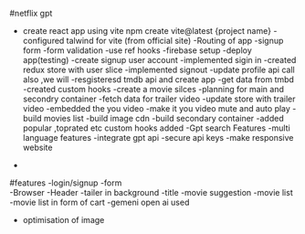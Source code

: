 
#netflix gpt
- create react app using vite 
npm create vite@latest {project name}
-configured talwind for vite (from official site)
-Routing of app
-signup form
-form validation
-use ref hooks
-firebase setup
-deploy app(testing)
-create signup user account
-implemented sigin in
-created redux store with user slice
-implemented signout
-update profile api call also ,we will 
-resgisteresd tmdb api and create app
-get data from tmbd 
-created custom hooks
-create a movie silces
-planning for main and secondry container
-fetch data for trailer video
-update store with trailer video
-embedded the you video 
-make it you video mute and auto play
-build movies list
-build image cdn 
-build secondary container
-added popular ,toprated etc custom hooks added
-Gpt search Features
-multi language features
-integrate gpt api
-secure api keys
-make responsive website

 

-
#features
-login/signup
   -form   
-Browser
  -Header
     -tailer in background
     -title
     -movie suggestion
          -movie list
          -movie list in form of cart
          -gemeni open ai used
- optimisation of image

     
